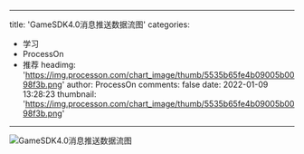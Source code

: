 
---
title: 'GameSDK4.0消息推送数据流图'
categories: 
 - 学习
 - ProcessOn
 - 推荐
headimg: 'https://img.processon.com/chart_image/thumb/5535b65fe4b09005b0098f3b.png'
author: ProcessOn
comments: false
date: 2022-01-09 13:28:23
thumbnail: 'https://img.processon.com/chart_image/thumb/5535b65fe4b09005b0098f3b.png'
---

<div>   
<img class="thumb" alt="GameSDK4.0消息推送数据流图" src="https://img.processon.com/chart_image/thumb/5535b65fe4b09005b0098f3b.png" referrerpolicy="no-referrer">
<p></p>  
</div>
            